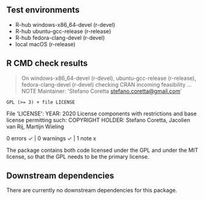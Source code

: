 ## Test environments
- R-hub windows-x86_64-devel (r-devel)
- R-hub ubuntu-gcc-release (r-release)
- R-hub fedora-clang-devel (r-devel)
- local macOS (r-release)

## R CMD check results
> On windows-x86_64-devel (r-devel), ubuntu-gcc-release (r-release), fedora-clang-devel (r-devel)
  checking CRAN incoming feasibility ... NOTE
  Maintainer: 'Stefano Coretta <stefano.coretta@gmail.com>'
  
    GPL (>= 3) + file LICENSE
  File 'LICENSE':
    YEAR: 2020
  License components with restrictions and base license permitting such:
    COPYRIGHT HOLDER: Stefano Coretta, Jacolien van Rij, Martijn Wieling

0 errors ✓ | 0 warnings ✓ | 1 note x

The package contains both code licensed under the GPL and under the MIT license, so that the GPL needs to be the primary license.

## Downstream dependencies

There are currently no downstream dependencies for this package.

